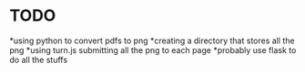 TODO
=====
*using python to convert pdfs to png
*creating a directory that stores all the png
*using turn.js submitting all the png to each page 
*probably use flask to do all the stuffs







